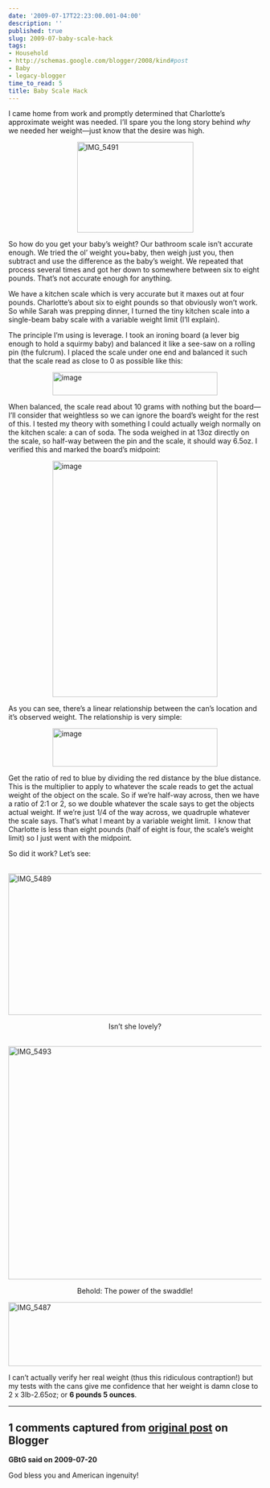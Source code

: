 ```yaml
---
date: '2009-07-17T22:23:00.001-04:00'
description: ''
published: true
slug: 2009-07-baby-scale-hack
tags:
- Household
- http://schemas.google.com/blogger/2008/kind#post
- Baby
- legacy-blogger
time_to_read: 5
title: Baby Scale Hack
---
```


<p>I came home from work and promptly determined that Charlotte’s approximate weight was needed. I’ll spare you the long story behind <em>why </em>we needed her weight—just know that the desire was high. </p>
<p><a href="http://lh6.ggpht.com/_IKD9WtY5kxU/SmEyCZuHq5I/AAAAAAAAAWM/naexPtMIUlk/s1600-h/IMG_5491%5B9%5D.jpg"><img alt="IMG_5491" border="0" height="180" src="http://lh6.ggpht.com/_IKD9WtY5kxU/SmEyCzVtFrI/AAAAAAAAAWQ/JP1vI90eeUk/IMG_5491_thumb%5B15%5D.jpg" style="border-bottom: 0px; border-left: 0px; display: block; float: none; margin-left: auto; border-top: 0px; margin-right: auto; border-right: 0px;" title="IMG_5491" width="231" /></a></p>
<p>So how do you get your baby’s weight? Our bathroom scale isn’t accurate enough. We tried the ol’ weight you+baby, then weigh just you, then subtract and use the difference as the baby’s weight. We repeated that process several times and got her down to somewhere between six to eight pounds. That’s not accurate enough for anything.</p>
<p>We have a kitchen scale which is very accurate but it maxes out at four pounds. Charlotte’s about six to eight pounds so that obviously won’t work. So while Sarah was prepping dinner, I turned the tiny kitchen scale into a single-beam baby scale with a variable weight limit (I’ll explain).</p>
<p>The principle I’m using is leverage. I took an ironing board (a lever big enough to hold a squirmy baby) and balanced it like a see-saw on a rolling pin (the fulcrum). I placed the scale under one end and balanced it such that the scale read as close to 0 as possible like this:</p>
<p><a href="http://lh4.ggpht.com/_IKD9WtY5kxU/SmEyDDFu6hI/AAAAAAAAAWU/dFXXLtmJw_I/s1600-h/image%5B4%5D.png"><img alt="image" border="0" height="46" src="http://lh3.ggpht.com/_IKD9WtY5kxU/SmEyDmK7mzI/AAAAAAAAAWY/20oYyolRKTE/image_thumb%5B2%5D.png" style="border-bottom: 0px; border-left: 0px; display: block; float: none; margin-left: auto; border-top: 0px; margin-right: auto; border-right: 0px;" title="image" width="328" /></a></p>
<p>When balanced, the scale read about 10 grams with nothing but the board—I’ll consider that weightless so we can ignore the board’s weight for the rest of this. I tested my theory with something I could actually weigh normally on the kitchen scale: a can of soda. The soda weighed in at 13oz directly on the scale, so half-way between the pin and the scale, it should way 6.5oz. I verified this and marked the board’s midpoint:</p>
<p><a href="http://lh5.ggpht.com/_IKD9WtY5kxU/SmEyD-8MXGI/AAAAAAAAAWc/0pYIBKCiHKo/s1600-h/image%5B15%5D.png"><img alt="image" border="0" height="469" src="http://lh3.ggpht.com/_IKD9WtY5kxU/SmEyEGHRYAI/AAAAAAAAAWg/5tPRlriON5c/image_thumb%5B7%5D.png" style="border-bottom: 0px; border-left: 0px; display: block; float: none; margin-left: auto; border-top: 0px; margin-right: auto; border-right: 0px;" title="image" width="328" /></a></p>
<p>As you can see, there’s a linear relationship between the can’s location and it’s observed weight. The relationship is very simple: </p>
<p><a href="http://lh3.ggpht.com/_IKD9WtY5kxU/SmEyESrsdPI/AAAAAAAAAWk/H562aG_hofg/s1600-h/image%5B20%5D.png"><img alt="image" border="0" height="76" src="http://lh4.ggpht.com/_IKD9WtY5kxU/SmEyEop8yVI/AAAAAAAAAWo/nIDzEE7ze_c/image_thumb%5B10%5D.png" style="border-bottom: 0px; border-left: 0px; display: block; float: none; margin-left: auto; border-top: 0px; margin-right: auto; border-right: 0px;" title="image" width="328" /></a></p>
<p>Get the ratio of red to blue by dividing the red distance by the blue distance. This is the multiplier to apply to whatever the scale reads to get the actual weight of the object on the scale. So if we’re half-way across, then we have a ratio of 2:1 or 2, so we double whatever the scale says to get the objects actual weight. If we’re just 1/4 of the way across, we quadruple whatever the scale says. That’s what I meant by a variable weight limit.&#160; I know that Charlotte is less than eight pounds (half of eight is four, the scale’s weight limit) so I just went with the midpoint.</p>
<p>So did it work? Let’s see:</p>
<p>&#160;<a href="http://lh6.ggpht.com/_IKD9WtY5kxU/SmEyF_YNAiI/AAAAAAAAAWs/EbzOlvf_r6k/s1600-h/IMG_5489%5B7%5D.jpg"><img alt="IMG_5489" border="0" height="281" src="http://lh3.ggpht.com/_IKD9WtY5kxU/SmEyGYjQzrI/AAAAAAAAAWw/WJdKA_LSZqg/IMG_5489_thumb%5B8%5D.jpg" style="border-bottom: 0px; border-left: 0px; display: block; float: none; margin-left: auto; border-top: 0px; margin-right: auto; border-right: 0px;" title="IMG_5489" width="640" /></a></p>  <p align="center">Isn’t she lovely?</p>
<p>&#160; <a href="http://lh4.ggpht.com/_IKD9WtY5kxU/SmEyIGiytNI/AAAAAAAAAW0/VpeDz54QHFk/s1600-h/IMG_5493%5B16%5D.jpg"><img alt="IMG_5493" border="0" height="463" src="http://lh6.ggpht.com/_IKD9WtY5kxU/SmEyI6zphKI/AAAAAAAAAW4/ske9EN6v0TU/IMG_5493_thumb%5B19%5D.jpg" style="border-bottom: 0px; border-left: 0px; display: block; float: none; margin-left: auto; border-top: 0px; margin-right: auto; border-right: 0px;" title="IMG_5493" width="640" /></a></p>  <p align="center">Behold: The power of the swaddle!</p>
<p><a href="http://lh3.ggpht.com/_IKD9WtY5kxU/SmEyJE3p8cI/AAAAAAAAAW8/7wOijrY-YU0/s1600-h/IMG_5487%5B15%5D.jpg"><img alt="IMG_5487" border="0" height="127" src="http://lh3.ggpht.com/_IKD9WtY5kxU/SmEyJav8vjI/AAAAAAAAAXA/88M28wi7rgg/IMG_5487_thumb%5B23%5D.jpg" style="border-bottom: 0px; border-left: 0px; display: block; float: none; margin-left: auto; border-top: 0px; margin-right: auto; border-right: 0px;" title="IMG_5487" width="640" /></a> </p>
<p>I can’t actually verify her real weight (thus this ridiculous contraption!) but my tests with the cans give me confidence that her weight is damn close to 2 x 3lb-2.65oz; or <strong>6 pounds 5 ounces</strong>.</p>

---

## 1 comments captured from [original post](https://blog.wassupy.com/2009/07/baby-scale-hack.html) on Blogger

**GBtG said on 2009-07-20**

God bless you and American ingenuity!


